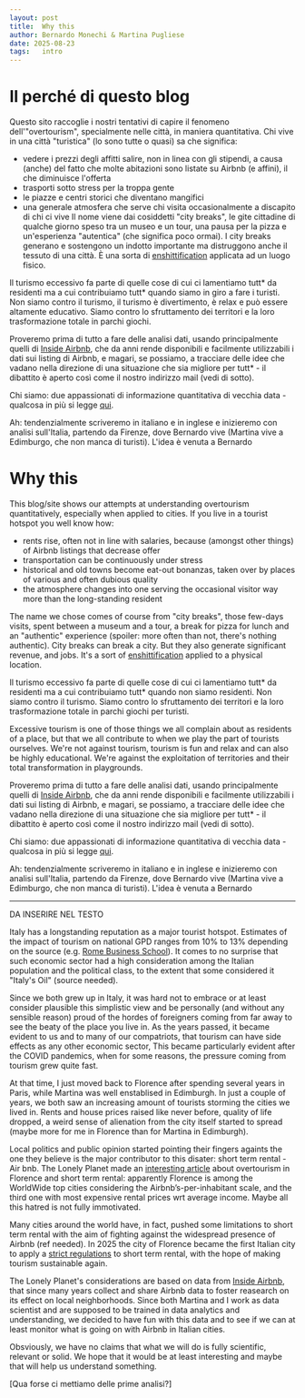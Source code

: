 ```yaml
---
layout: post
title:  Why this
author: Bernardo Monechi & Martina Pugliese
date: 2025-08-23
tags:	intro
---
```


# Il perché di questo blog 

Questo sito raccoglie i nostri tentativi di capire il fenomeno dell'"overtourism", specialmente nelle città, in maniera quantitativa. Chi vive in una città "turistica" (lo sono tutte o quasi) sa che significa: 
* vedere i prezzi degli affitti salire, non in linea con gli stipendi, a causa (anche) del fatto che molte abitazioni sono listate su Airbnb (e affini), il che diminuisce l'offerta
* trasporti sotto stress per la troppa gente
* le piazze e centri storici che diventano mangifici
* una generale atmosfera che serve chi visita occasionalmente a discapito di chi ci vive
Il nome viene dai cosiddetti "city breaks", le gite cittadine di qualche giorno speso tra un museo e un tour, una pausa per la pizza e un'esperienza "autentica" (che significa poco ormai). I city breaks generano e sostengono un indotto importante ma distruggono anche il tessuto di una città. È una sorta di [enshittification](https://en.wikipedia.org/wiki/Enshittification#) applicata ad un luogo fisico.  

Il turismo eccessivo fa parte di quelle cose di cui ci lamentiamo tutt* da residenti ma a cui contribuiamo tutt* quando siamo in giro a fare i turisti. Non siamo contro il turismo, il turismo è divertimento, è relax e può essere altamente educativo. Siamo contro lo sfruttamento dei territori e la loro trasformazione totale in parchi giochi. 

Proveremo prima di tutto a fare delle analisi dati, usando principalmente quelli di [Inside Airbnb](https://insideAirbnb.com/about/), che da anni rende disponibili e facilmente utilizzabili i dati sui listing di Airbnb, e magari, se possiamo, a tracciare delle idee che vadano nella direzione di una situazione che sia migliore per tutt* - il dibattito è aperto così come il nostro indirizzo mail (vedi di sotto).

Chi siamo: due appassionati di informazione quantitativa di vecchia data - qualcosa in più si legge [qui](https://bernomone.github.io/citybreaking/about/).

Ah: tendenzialmente scriveremo in italiano e in inglese e inizieremo con analisi sull'Italia, partendo da Firenze, dove Bernardo vive (Martina vive a Edimburgo, che non manca di turisti). L'idea è venuta a Bernardo 

# Why this

This blog/site shows our attempts at understanding overtourism quantitatively, especially when applied to cities. If you live in a tourist hotspot you well know how:
* rents rise, often not in line with salaries, because (amongst other things) of Airbnb listings that decrease offer
* transportation can be continuously under stress
* historical and old towns become eat-out bonanzas, taken over by places of various and often dubious quality
* the atmosphere changes into one serving the occasional visitor way more than the long-standing resident

The name we chose comes of course from "city breaks", those few-days visits, spent between a museum and a tour, a break for pizza for lunch and an "authentic" experience (spoiler: more often than not, there's nothing authentic). City breaks can break a city. But they also generate significant revenue, and jobs. It's a sort of [enshittification](https://en.wikipedia.org/wiki/Enshittification#) applied to a physical location.

Il turismo eccessivo fa parte di quelle cose di cui ci lamentiamo tutt* da residenti ma a cui contribuiamo tutt* quando non siamo residenti. Non siamo contro il turismo. Siamo contro lo sfruttamento dei territori e la loro trasformazione totale in parchi giochi per turisti. 

Excessive tourism is one of those things we all complain about as residents of a place, but that we all contribute to when we play the part of tourists ourselves. We're not against tourism, tourism is fun and relax and can also be highly educational. We're against the exploitation of territories and their total transformation in playgrounds.

Proveremo prima di tutto a fare delle analisi dati, usando principalmente quelli di [Inside Airbnb](https://insideAirbnb.com/about/), che da anni rende disponibili e facilmente utilizzabili i dati sui listing di Airbnb, e magari, se possiamo, a tracciare delle idee che vadano nella direzione di una situazione che sia migliore per tutt* - il dibattito è aperto così come il nostro indirizzo mail (vedi di sotto).

Chi siamo: due appassionati di informazione quantitativa di vecchia data - qualcosa in più si legge [qui](https://bernomone.github.io/citybreaking/about/).

Ah: tendenzialmente scriveremo in italiano e in inglese e inizieremo con analisi sull'Italia, partendo da Firenze, dove Bernardo vive (Martina vive a Edimburgo, che non manca di turisti). L'idea è venuta a Bernardo 

-----

DA INSERIRE NEL TESTO

Italy has a longstanding reputation as a major tourist hotspot. Estimates of the impact of tourism on national GPD ranges from 10% to 13% depending on the source (e.g. [Rome Business School](https://romebusinessschool.com/blog/the-business-of-tourism-in-italy-analysis-and-outlook-by-sector/)). 
It comes to no surprise that such economic sector had a high consideration among the Italian population and the political class, to the extent that some considered it "Italy's Oil" (source needed).

Since we both grew up in Italy, it was hard not to embrace or at least consider plausible this simplistic view and be personally (and without any sensible reason) proud of the hordes of foreigners coming from far away to see the beaty of the place you live in. 
As the years passed, it became evident to us and to many of our compatriots, that tourism can have side effects as any other economic sector,
This became particularly evident after the COVID pandemics, when for some reasons, the pressure coming from tourism grew quite fast.

At that time, I just moved back to Florence after spending several years in Paris, while Martina was well enstablised in Edimburgh. 
In just a couple of years, we both saw an increasing amount of tourists storming the cities we lived in. 
Rents and house prices raised like never before, quality of life dropped, a weird sense of alienation from the city itself started to spread (maybe more for me in Florence than for Martina in Edimburgh).

Local politics and public opinion started pointing their fingers againts the one they believe is the major contributor to this disater: short term rental - Air bnb. 
The Lonely Planet made an [interesting article](https://www.lonelyplanet.com/articles/florence-overtourism) about overtourism in Florence and short term rental: apparently Florence is among the WorldWide top cities considering the Airbnb’s-per-inhabitant scale, and the third one with most expensive rental prices wrt average income. Maybe all this hatred is not fully immotivated. 

Many cities around the world have, in fact, pushed some limitations to short term rental with the aim of fighting against the widespread presence of Airbnb (ref needed). In 2025 the city of Florence became the first Italian city to apply a [strict regulations](https://www.lodgify.com/blog/it/normativa-affitti-brevi-firenze/) to short term rental, with the hope of making tourism sustainable again.

The Lonely Planet's considerations are based on data from [Inside Airbnb](https://insideAirbnb.com/), that since many years collect and share Airbnb data to foster reasearch on its effect on local neighborhoods.
Since both Martina and I work as data scientist and are supposed to be trained in data analytics and understanding, we decided to have fun with this data and to see if we can at least monitor what is going on with Airbnb in Italian cities.

Obsviously, we have no claims that what we will do is fully scientific, relevant or solid. We hope that it would be at least interesting and maybe that will help us understand something. 

[Qua forse ci mettiamo delle prime analisi?]

